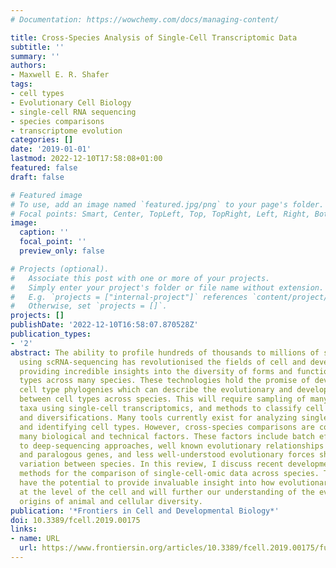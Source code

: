 ```yaml
---
# Documentation: https://wowchemy.com/docs/managing-content/

title: Cross-Species Analysis of Single-Cell Transcriptomic Data
subtitle: ''
summary: ''
authors:
- Maxwell E. R. Shafer
tags:
- cell types
- Evolutionary Cell Biology
- single-cell RNA sequencing
- species comparisons
- transcriptome evolution
categories: []
date: '2019-01-01'
lastmod: 2022-12-10T17:58:08+01:00
featured: false
draft: false

# Featured image
# To use, add an image named `featured.jpg/png` to your page's folder.
# Focal points: Smart, Center, TopLeft, Top, TopRight, Left, Right, BottomLeft, Bottom, BottomRight.
image:
  caption: ''
  focal_point: ''
  preview_only: false

# Projects (optional).
#   Associate this post with one or more of your projects.
#   Simply enter your project's folder or file name without extension.
#   E.g. `projects = ["internal-project"]` references `content/project/deep-learning/index.md`.
#   Otherwise, set `projects = []`.
projects: []
publishDate: '2022-12-10T16:58:07.870528Z'
publication_types:
- '2'
abstract: The ability to profile hundreds of thousands to millions of single cells
  using scRNA-sequencing has revolutionised the fields of cell and developmental biology,
  providing incredible insights into the diversity of forms and functions of cell
  types across many species. These technologies hold the promise of developing detailed
  cell type phylogenies which can describe the evolutionary and developmental relationships
  between cell types across species. This will require sampling of many species and
  taxa using single-cell transcriptomics, and methods to classify cell type homologies
  and diversifications. Many tools currently exist for analyzing single cell data
  and identifying cell types. However, cross-species comparisons are complicated by
  many biological and technical factors. These factors include batch effects common
  to deep-sequencing approaches, well known evolutionary relationships between orthologous
  and paralogous genes, and less well-understood evolutionary forces shaping transcriptome
  variation between species. In this review, I discuss recent developments in computational
  methods for the comparison of single-cell-omic data across species. These approaches
  have the potential to provide invaluable insight into how evolutionary forces act
  at the level of the cell and will further our understanding of the evolutionary
  origins of animal and cellular diversity.
publication: '*Frontiers in Cell and Developmental Biology*'
doi: 10.3389/fcell.2019.00175
links:
- name: URL
  url: https://www.frontiersin.org/articles/10.3389/fcell.2019.00175/full
---
```

